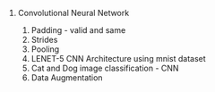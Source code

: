 <ol>
<li>Convolutional Neural Network
</li>
        <ol>
           <li>Padding - valid and same</li>
           <li>Strides</li>
           <li>Pooling</li>
           <li>LENET-5 CNN Architecture using mnist dataset</li>
           <li>Cat and Dog image classification - CNN </li>
           <li>Data Augmentation</li>
        </ol>
</ol>

